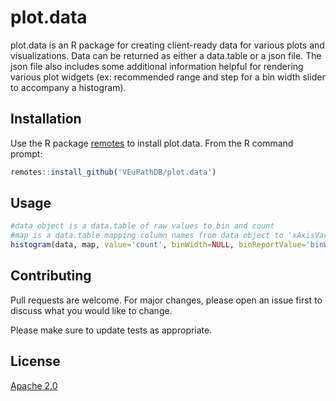 # plot.data

plot.data is an R package for creating client-ready data for various plots and visualizations. Data can be returned as either a data.table or a json file. The json file also includes some additional information helpful for rendering various plot widgets (ex: recommended range and step for a bin width slider to accompany a histogram).

## Installation

Use the R package [remotes](https://cran.r-project.org/web/packages/remotes/index.html) to install plot.data. From the R command prompt:

```R
remotes::install_github('VEuPathDB/plot.data')
```

## Usage

```R
#data object is a data.table of raw values to bin and count
#map is a data.table mapping column names from data object to 'xAxisVariable', 'overlayVariable', etc
histogram(data, map, value='count', binWidth=NULL, binReportValue='binWidth', viewport=NULL) # returns the name of a json file where client-ready plotting data can be found
```

## Contributing
Pull requests are welcome. For major changes, please open an issue first to discuss what you would like to change.

Please make sure to update tests as appropriate.

## License
[Apache 2.0](https://www.apache.org/licenses/LICENSE-2.0.txt)
